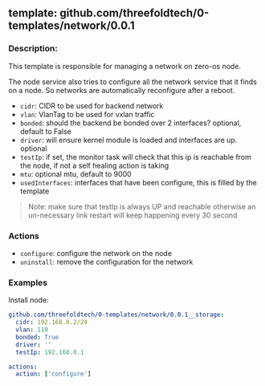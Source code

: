 ## template: github.com/threefoldtech/0-templates/network/0.0.1

### Description:
This template is responsible for managing a network on zero-os node.

The node service also tries to configure all the network service that it finds on a node.
So networks are automatically reconfigure after a reboot.


- `cidr`: CIDR to be used for backend network
- `vlan`: VlanTag to be used for vxlan traffic
- `bonded`: should the backend be bonded over 2 interfaces? optional, default to False
- `driver`: will ensure kernel module is loaded and interfaces are up. optional
- `testIp`: if set, the monitor task will check that this ip is reachable from the node, if not a self healing action is taking
- `mtu`: optional mtu, default to 9000
- `usedInterfaces`: interfaces that have been configure, this is filled by the template

> Note: make sure that testIp is always UP and reachable otherwise an un-necessary link restart will keep happening every 30 second

### Actions
- `configure`: configure the network on the node
- `uninstall`: remove the configuration for the network


### Examples

Install node:
```yaml
github.com/threefoldtech/0-templates/network/0.0.1__storage:
  cidr: 192.168.0.2/24
  vlan: 110
  bonded: True
  driver: ''
  testIp: 192.168.0.1

actions:
  action: ['configure']
```
